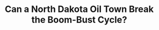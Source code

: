 ---
title: Can a North Dakota Oil Town Break the Boom-Bust Cycle?
client: The Atlantic
pubdate: 2016-08-08 
type: report
teaser: After oil prices plummeted, Williston residents were left wondering if their city could turn short-term gains into long-term growth.
link: https://www.theatlantic.com/business/archive/2016/08/can-a-north-dakota-oil-town-break-the-boom-bust-cycle/494747/
featured: true
---
